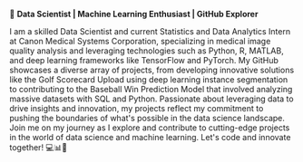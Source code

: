 

🚀 **Data Scientist | Machine Learning Enthusiast | GitHub Explorer**

I am a skilled Data Scientist and current Statistics and Data Analytics Intern at Canon Medical Systems Corporation, specializing in medical image quality analysis and leveraging technologies such as Python, R, MATLAB, and deep learning frameworks like TensorFlow and PyTorch. My GitHub showcases a diverse array of projects, from developing innovative solutions like the Golf Scorecard Upload using deep learning instance segmentation to contributing to the Baseball Win Prediction Model that involved analyzing massive datasets with SQL and Python. Passionate about leveraging data to drive insights and innovation, my projects reflect my commitment to pushing the boundaries of what's possible in the data science landscape. Join me on my journey as I explore and contribute to cutting-edge projects in the world of data science and machine learning. Let's code and innovate together!
💻📊🤖
